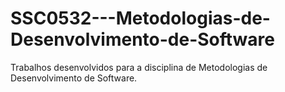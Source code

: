 # SSC0532---Metodologias-de-Desenvolvimento-de-Software
Trabalhos desenvolvidos para a disciplina de Metodologias de Desenvolvimento de Software.
